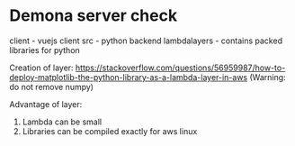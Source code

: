 # Demona server check

client - vuejs client
src - python backend
lambdalayers - contains packed libraries for python

Creation of layer:
https://stackoverflow.com/questions/56959987/how-to-deploy-matplotlib-the-python-library-as-a-lambda-layer-in-aws
(Warning: do not remove numpy)

Advantage of layer:
1. Lambda can be small
2. Libraries can be compiled exactly for aws linux